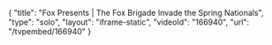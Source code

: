 {
    "title": "Fox Presents | The Fox Brigade Invade the Spring Nationals",
    "type": "solo",
    "layout": "iframe-static",
    "videoId": "166940",
    "url": "\/tvpembed\/166940"
}